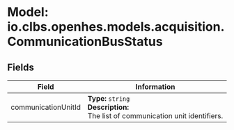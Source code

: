 # Model: io.clbs.openhes.models.acquisition.CommunicationBusStatus

## Fields

| Field | Information |
| --- | --- |
| communicationUnitId | <b>Type:</b> `string`<br><b>Description:</b><br>The list of communication unit identifiers. |

